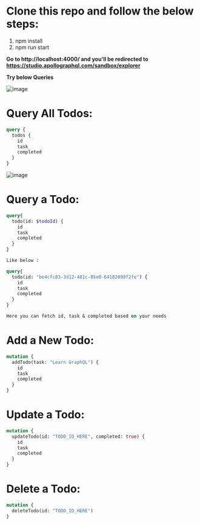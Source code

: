 # Clone this repo and follow the below steps:

1. npm install
2. npm run start 


**Go to http://localhost:4000/ and you'll be redirected to https://studio.apollographql.com/sandbox/explorer**

**Try below Queries**


![image](https://github.com/user-attachments/assets/8ee3b4ca-eba4-493e-a315-4630742f6f51)


# Query All Todos:

```graphql
query {
  todos {
    id
    task
    completed
  }
}
```

![image](https://github.com/user-attachments/assets/e1867dba-bdbd-4327-9c79-c6b7a3418ad0)


# Query a Todo:

```graphql
query{
  todo(id: $todoId) {
    id
    task
    completed
  }
}

Like below :

query{
  todo(id: "be4cfc83-3d12-481c-85e0-64182099f2fe") {
    id
    task
    completed
  }
}

Here you can fetch id, task & completed based on your needs
```



# Add a New Todo:

```graphql
mutation {
  addTodo(task: "Learn GraphQL") {
    id
    task
    completed
  }
}
```

# Update a Todo:

```graphql
mutation {
  updateTodo(id: "TODO_ID_HERE", completed: true) {
    id
    task
    completed
  }
}
```

# Delete a Todo:

```graphql
mutation {
  deleteTodo(id: "TODO_ID_HERE")
}
```
